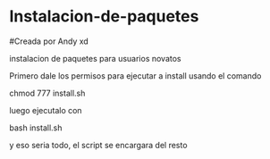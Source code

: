 # Instalacion-de-paquetes
#Creada por Andy xd


instalacion de paquetes para usuarios novatos


Primero dale los permisos para ejecutar a install usando el comando

chmod 777 install.sh


luego ejecutalo con 

bash install.sh

y eso seria todo, el script se encargara del resto



